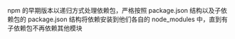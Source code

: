 npm 的早期版本以递归方式处理依赖包，严格按照 package.json 结构以及子依赖包的 package.json 结构将依赖安装到他们各自的 node_modules 中，直到有子依赖包不再依赖其他模块
